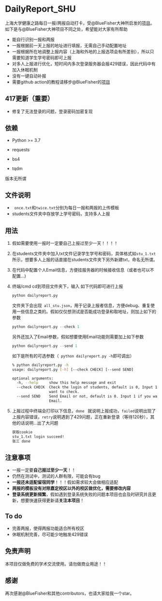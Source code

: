 # DailyReport_SHU

上海大学健康之路每日一报/两报自动打卡，受@BlueFisher大神所启发的[项目](https://github.com/BlueFisher/SHU-selfreport)。如下是与@BlueFisher大神项目不同之处，希望能对大家有所帮助

* 能自行识别一报和两报
* 一报根据前一天上报的地址进行填报，无需自己手动配置地址 
* 一报根据所在地调整上报内容（上海和外地的上报选项会有所差别），所以只需要知道学生学号密码即可上报
* 对多人上报进行优化，短时间内多次登录服务器会报429错误，因此代码中有加入休眠机制
* 没有一键自动补报
* 需要github action的教程请移步@BlueFisher的[项目](https://github.com/BlueFisher/SHU-selfreport)



## 417更新（重要）

* 修复了无法登录的问题，登录密码加密复现



## 依赖

* Python >= 3.7

* requests
* bs4
* tqdm

版本无所谓



## 文件说明

- ` once.txt`和`twice.txt`分别为每日一报和两报的上传模板
- students文件夹中存放学上学号密码，支持多人上报



## 用法


1. 假如需要使用一报时一定要自己上报过至少一天！！！！

2. 在students文件夹中加入txt文件记录学生学号和密码，具体格式如`stu_1.txt`所示，想要多人上报的话直接在students文件夹下另外新建txt，命名无所谓。

3. 在代码中配置个人Email信息，方便挂服务器的时候接收信息（或者也可以不配置...)

4. 终端/cmd cd到项目文件夹下，输入 如下代码即可进行上报

    ```python
    python dailyreport.py 
    ```

    文件夹下会出现` all_stu.json`，用于记录上报者信息，方便debug、重复使用一些信息之类的。假如仅仅想测试是否能成功登录和取地址，则加上如下的参数

    ```python
    python dailyreport.py --check 1
    ```

    另外还加入了Email参数，假如想要使用Email功能则需要加上如下参数

    ```python
    python dailyreport.py --send 1
    ```

    如下是所有的可选参数（` python dailyreport.py -h`即可调出）

    ```bash
    % python dailyreport.py -h           
    usage: dailyreport.py [-h] [--check CHECK] [--send SEND]
    
    optional arguments:
      -h, --help     show this help message and exit
      --check CHECK  Check the login of students, default is 0, Input 1 if you
                     want to check.
      --send SEND    Send Email or not, default is 0. Input 1 if you want to send
                     Email.
    ```

    

6. 上报过程中终端会打印以下信息，`done ` 就说明上报成功，`failed`说明出现了上报内容错误，`retry`说明遇到了429问题，正在重新登录（等待120秒），其他的话说明...出了大问题

    ``` bash
    获取cookie
    stu_1.txt login succeed!
    张三 done
    ```



## 注意事项

* 一报一定要**自己报过至少一天**！！ 
* 仍然在测试中，测试的人群有限，可能会有bug
* **一报还未适配留宿同学**！！！假如需求较大会做相应适配
* **两报的模板没有对除嘉定校区以外的校区做优化，需要修改内容**
* **登录系统更新频繁**，假如遇到登录系统失败的问题本项目也会及时研究并且更新，想要快速获得更新请**关注本项目**！



## To do

* 完善两报，使得两报功能适合所有校区
* 休眠机制完善，尽可能少地触发429错误



## 免责声明

本项目仅做免费的学术交流使用。请勿做商业用途！！



## 感谢

再次感谢@BlueFisher和其他contributors，也请大家给我一个star。



